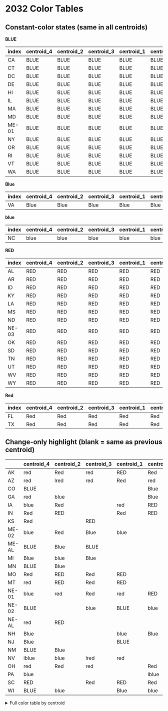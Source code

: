 # 2032 Color Tables

## Constant-color states (same in all centroids)

**BLUE**

| index   | centroid_4   | centroid_2   | centroid_3   | centroid_1   | centroid_5   | __color__   |
|:--------|:-------------|:-------------|:-------------|:-------------|:-------------|:------------|
| CA      | BLUE         | BLUE         | BLUE         | BLUE         | BLUE         | BLUE        |
| CT      | BLUE         | BLUE         | BLUE         | BLUE         | BLUE         | BLUE        |
| DC      | BLUE         | BLUE         | BLUE         | BLUE         | BLUE         | BLUE        |
| DE      | BLUE         | BLUE         | BLUE         | BLUE         | BLUE         | BLUE        |
| HI      | BLUE         | BLUE         | BLUE         | BLUE         | BLUE         | BLUE        |
| IL      | BLUE         | BLUE         | BLUE         | BLUE         | BLUE         | BLUE        |
| MA      | BLUE         | BLUE         | BLUE         | BLUE         | BLUE         | BLUE        |
| MD      | BLUE         | BLUE         | BLUE         | BLUE         | BLUE         | BLUE        |
| ME-01   | BLUE         | BLUE         | BLUE         | BLUE         | BLUE         | BLUE        |
| NY      | BLUE         | BLUE         | BLUE         | BLUE         | BLUE         | BLUE        |
| OR      | BLUE         | BLUE         | BLUE         | BLUE         | BLUE         | BLUE        |
| RI      | BLUE         | BLUE         | BLUE         | BLUE         | BLUE         | BLUE        |
| VT      | BLUE         | BLUE         | BLUE         | BLUE         | BLUE         | BLUE        |
| WA      | BLUE         | BLUE         | BLUE         | BLUE         | BLUE         | BLUE        |

**Blue**

| index   | centroid_4   | centroid_2   | centroid_3   | centroid_1   | centroid_5   | __color__   |
|:--------|:-------------|:-------------|:-------------|:-------------|:-------------|:------------|
| VA      | Blue         | Blue         | Blue         | Blue         | Blue         | Blue        |

**blue**

| index   | centroid_4   | centroid_2   | centroid_3   | centroid_1   | centroid_5   | __color__   |
|:--------|:-------------|:-------------|:-------------|:-------------|:-------------|:------------|
| NC      | blue         | blue         | blue         | blue         | blue         | blue        |

**RED**

| index   | centroid_4   | centroid_2   | centroid_3   | centroid_1   | centroid_5   | __color__   |
|:--------|:-------------|:-------------|:-------------|:-------------|:-------------|:------------|
| AL      | RED          | RED          | RED          | RED          | RED          | RED         |
| AR      | RED          | RED          | RED          | RED          | RED          | RED         |
| ID      | RED          | RED          | RED          | RED          | RED          | RED         |
| KY      | RED          | RED          | RED          | RED          | RED          | RED         |
| LA      | RED          | RED          | RED          | RED          | RED          | RED         |
| MS      | RED          | RED          | RED          | RED          | RED          | RED         |
| ND      | RED          | RED          | RED          | RED          | RED          | RED         |
| NE-03   | RED          | RED          | RED          | RED          | RED          | RED         |
| OK      | RED          | RED          | RED          | RED          | RED          | RED         |
| SD      | RED          | RED          | RED          | RED          | RED          | RED         |
| TN      | RED          | RED          | RED          | RED          | RED          | RED         |
| UT      | RED          | RED          | RED          | RED          | RED          | RED         |
| WV      | RED          | RED          | RED          | RED          | RED          | RED         |
| WY      | RED          | RED          | RED          | RED          | RED          | RED         |

**Red**

| index   | centroid_4   | centroid_2   | centroid_3   | centroid_1   | centroid_5   | __color__   |
|:--------|:-------------|:-------------|:-------------|:-------------|:-------------|:------------|
| FL      | Red          | Red          | Red          | Red          | Red          | Red         |
| TX      | Red          | Red          | Red          | Red          | Red          | Red         |

## Change-only highlight (blank = same as previous centroid)

|       | centroid_4   | centroid_2   | centroid_3   | centroid_1   | centroid_5   |
|:------|:-------------|:-------------|:-------------|:-------------|:-------------|
| AK    | red          | Red          | red          | RED          | Red          |
| AZ    | red          | lred         | red          | Red          | red          |
| CO    | BLUE         |              |              |              | Blue         |
| GA    | red          | blue         |              |              | Blue         |
| IA    | blue         | Red          |              | red          | RED          |
| IN    | Red          | RED          |              | Red          | RED          |
| KS    | Red          |              | RED          |              |              |
| ME-02 | blue         | Red          | Blue         | blue         |              |
| ME-AL | BLUE         | Blue         | BLUE         |              |              |
| MI    | Blue         | blue         | Blue         |              |              |
| MN    | BLUE         | Blue         |              |              |              |
| MO    | Red          | RED          | Red          | RED          |              |
| MT    | red          | RED          | Red          | RED          |              |
| NE-01 | blue         | red          | Red          | red          | RED          |
| NE-02 | BLUE         |              | blue         | BLUE         | blue         |
| NE-AL | red          | RED          |              |              |              |
| NH    | Blue         |              |              | blue         | Blue         |
| NJ    | Blue         |              |              | BLUE         |              |
| NM    | BLUE         | Blue         |              |              |              |
| NV    | lblue        | blue         | lred         | red          |              |
| OH    | red          | Red          | red          |              | Red          |
| PA    | blue         |              |              |              | lblue        |
| SC    | RED          |              | Red          | RED          | Red          |
| WI    | BLUE         | blue         |              | Blue         | blue         |

<details><summary>Full color table by centroid</summary>


|       | centroid_4   | centroid_2   | centroid_3   | centroid_1   | centroid_5   |
|:------|:-------------|:-------------|:-------------|:-------------|:-------------|
| AK    | red          | Red          | red          | RED          | Red          |
| AL    | RED          | RED          | RED          | RED          | RED          |
| AR    | RED          | RED          | RED          | RED          | RED          |
| AZ    | red          | lred         | red          | Red          | red          |
| CA    | BLUE         | BLUE         | BLUE         | BLUE         | BLUE         |
| CO    | BLUE         | BLUE         | BLUE         | BLUE         | Blue         |
| CT    | BLUE         | BLUE         | BLUE         | BLUE         | BLUE         |
| DC    | BLUE         | BLUE         | BLUE         | BLUE         | BLUE         |
| DE    | BLUE         | BLUE         | BLUE         | BLUE         | BLUE         |
| FL    | Red          | Red          | Red          | Red          | Red          |
| GA    | red          | blue         | blue         | blue         | Blue         |
| HI    | BLUE         | BLUE         | BLUE         | BLUE         | BLUE         |
| IA    | blue         | Red          | Red          | red          | RED          |
| ID    | RED          | RED          | RED          | RED          | RED          |
| IL    | BLUE         | BLUE         | BLUE         | BLUE         | BLUE         |
| IN    | Red          | RED          | RED          | Red          | RED          |
| KS    | Red          | Red          | RED          | RED          | RED          |
| KY    | RED          | RED          | RED          | RED          | RED          |
| LA    | RED          | RED          | RED          | RED          | RED          |
| MA    | BLUE         | BLUE         | BLUE         | BLUE         | BLUE         |
| MD    | BLUE         | BLUE         | BLUE         | BLUE         | BLUE         |
| ME-01 | BLUE         | BLUE         | BLUE         | BLUE         | BLUE         |
| ME-02 | blue         | Red          | Blue         | blue         | blue         |
| ME-AL | BLUE         | Blue         | BLUE         | BLUE         | BLUE         |
| MI    | Blue         | blue         | Blue         | Blue         | Blue         |
| MN    | BLUE         | Blue         | Blue         | Blue         | Blue         |
| MO    | Red          | RED          | Red          | RED          | RED          |
| MS    | RED          | RED          | RED          | RED          | RED          |
| MT    | red          | RED          | Red          | RED          | RED          |
| NC    | blue         | blue         | blue         | blue         | blue         |
| ND    | RED          | RED          | RED          | RED          | RED          |
| NE-01 | blue         | red          | Red          | red          | RED          |
| NE-02 | BLUE         | BLUE         | blue         | BLUE         | blue         |
| NE-03 | RED          | RED          | RED          | RED          | RED          |
| NE-AL | red          | RED          | RED          | RED          | RED          |
| NH    | Blue         | Blue         | Blue         | blue         | Blue         |
| NJ    | Blue         | Blue         | Blue         | BLUE         | BLUE         |
| NM    | BLUE         | Blue         | Blue         | Blue         | Blue         |
| NV    | lblue        | blue         | lred         | red          | red          |
| NY    | BLUE         | BLUE         | BLUE         | BLUE         | BLUE         |
| OH    | red          | Red          | red          | red          | Red          |
| OK    | RED          | RED          | RED          | RED          | RED          |
| OR    | BLUE         | BLUE         | BLUE         | BLUE         | BLUE         |
| PA    | blue         | blue         | blue         | blue         | lblue        |
| RI    | BLUE         | BLUE         | BLUE         | BLUE         | BLUE         |
| SC    | RED          | RED          | Red          | RED          | Red          |
| SD    | RED          | RED          | RED          | RED          | RED          |
| TN    | RED          | RED          | RED          | RED          | RED          |
| TX    | Red          | Red          | Red          | Red          | Red          |
| UT    | RED          | RED          | RED          | RED          | RED          |
| VA    | Blue         | Blue         | Blue         | Blue         | Blue         |
| VT    | BLUE         | BLUE         | BLUE         | BLUE         | BLUE         |
| WA    | BLUE         | BLUE         | BLUE         | BLUE         | BLUE         |
| WI    | BLUE         | blue         | blue         | Blue         | blue         |
| WV    | RED          | RED          | RED          | RED          | RED          |
| WY    | RED          | RED          | RED          | RED          | RED          |

</details>
